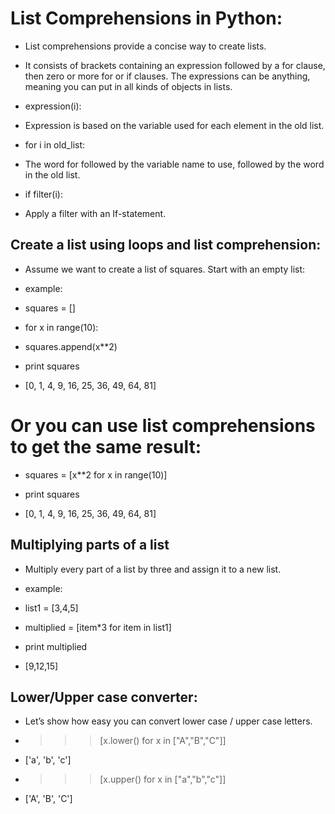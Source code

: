 # List Comprehensions in Python:

- List comprehensions provide a concise way to create lists.

- It consists of brackets containing an expression followed by a for clause, then
zero or more for or if clauses. The expressions can be anything, meaning you can
put in all kinds of objects in lists.

- expression(i):
- Expression is based on the variable used for each element in the old list.

- for i in old_list:
- The word for followed by the variable name to use, followed by the word in the
old list.

- if filter(i):
- Apply a filter with an If-statement.

## Create a list using loops and list comprehension:
-  Assume we want to create a list of squares. Start with an empty list:
- example:
- squares = []

- for x in range(10):
 -   squares.append(x**2)
 
- print squares
- [0, 1, 4, 9, 16, 25, 36, 49, 64, 81]

# Or you can use list comprehensions to get the same result:
- squares = [x**2 for x in range(10)]

- print squares
- [0, 1, 4, 9, 16, 25, 36, 49, 64, 81]

## Multiplying parts of a list
- Multiply every part of a list by three and assign it to a new list.

- example:
- list1 = [3,4,5]
 
- multiplied = [item*3 for item in list1] 
 
- print multiplied 
- [9,12,15]

## Lower/Upper case converter:
- Let’s show how easy you can convert lower case / upper case letters.
- >>> [x.lower() for x in ["A","B","C"]]
- ['a', 'b', 'c']

- >>> [x.upper() for x in ["a","b","c"]]
- ['A', 'B', 'C']
